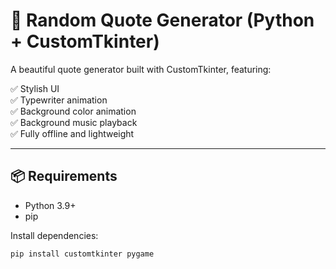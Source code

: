# 🎉 Random Quote Generator (Python + CustomTkinter)

A beautiful quote generator built with CustomTkinter, featuring:

✅ Stylish UI  
✅ Typewriter animation  
✅ Background color animation  
✅ Background music playback  
✅ Fully offline and lightweight  

---

## 📦 Requirements

- Python 3.9+
- pip

Install dependencies:

```bash
pip install customtkinter pygame
